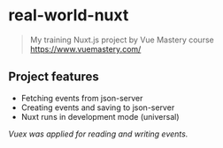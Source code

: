 # real-world-nuxt

> My training Nuxt.js project by Vue Mastery
course https://www.vuemastery.com/

## Project features

- Fetching events from json-server
- Creating events and saving to json-server
- Nuxt runs in development mode (universal)

*Vuex was applied for reading and writing events.*
